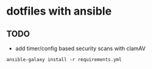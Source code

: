 # dotfiles with ansible

## TODO
* add timer/config based security scans with clamAV


`ansible-galaxy install -r requirements.yml`